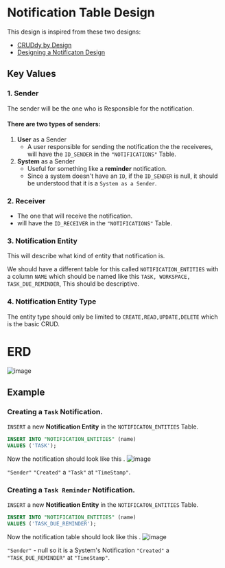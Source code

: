 # Notification Table Design

This design is inspired from these two designs:
- [CRUDdy by Design](https://github.com/adamwathan/laracon2017)
- [Designing a Notificaton Design](https://tannguyenit95.medium.com/designing-a-notification-system-1da83ca971bc)

## Key Values

### 1. Sender

The sender will be the one who is Responsible for the notification.

#### There are two types of senders:

1. **User** as a Sender
   - A user responsible for sending the notification the the receiveres, will have the `ID_SENDER` in the `"NOTIFICATIONS"` Table.
2. **System** as a Sender
   - Useful for something like a **reminder** notification.
   - Since a system doesn't have an `ID`, if the `ID_SENDER` is null, it should be understood that it is a `System as a Sender`.

### 2. Receiver

- The one that will receive the notification.
- will have the `ID_RECEIVER` in the `"NOTIFICATIONS"` Table.

### 3. Notification Entity

This will describe what kind of entity that notification is.

We should have a different table for this called `NOTIFICATION_ENTITIES` with a column `NAME` which should be named like this `TASK, WORKSPACE, TASK_DUE_REMINDER`, This should be descriptive.

### 4. Notification Entity Type

The entity type should only be limited to `CREATE,READ,UPDATE,DELETE`
which is the basic CRUD.

# ERD

![image](https://github.com/user-attachments/assets/b6f66fa8-30a1-4c46-b372-25f7cfc0e3e1)

## Example

### Creating a `Task` Notification.

`INSERT` a new **Notification Entity** in the `NOTIFICATON_ENTITIES` Table.

```sql
INSERT INTO "NOTIFICATION_ENTITIES" (name)
VALUES ('TASK');
```

Now the notification should look like this .
![image](https://github.com/user-attachments/assets/8ecb36bb-62e7-4a66-a139-1a75dd67c8b3)

`"Sender"` `"Created"` a `"Task"` at `"TimeStamp"`.

### Creating a `Task Reminder` Notification.

`INSERT` a new **Notification Entity** in the `NOTIFICATON_ENTITIES` Table.

```sql
INSERT INTO "NOTIFICATION_ENTITIES" (name)
VALUES ('TASK_DUE_REMINDER');
```

Now the notification table should look like this .
![image](https://github.com/user-attachments/assets/28b6c6f1-623d-45e5-b314-ee53410eefd2)

`"Sender"` - null so it is a System's Notification
`"Created"` a `"TASK_DUE_REMINDER"` at `"TimeStamp"`.
